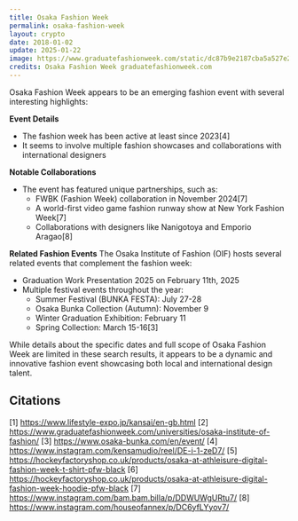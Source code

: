 ```yaml
---
title: Osaka Fashion Week
permalink: osaka-fashion-week
layout: crypto
date: 2018-01-02
update: 2025-01-22
image: https://www.graduatefashionweek.com/static/dc87b9e2187cba5a527e20cbdd463723/e4ef3/RS-OSAKA-HERO.jpg
credits: Osaka Fashion Week graduatefashionweek.com
---
```

Osaka Fashion Week appears to be an emerging fashion event with several interesting highlights:

**Event Details**
- The fashion week has been active at least since 2023[4]
- It seems to involve multiple fashion showcases and collaborations with international designers

**Notable Collaborations**
- The event has featured unique partnerships, such as:
  - FWBK (Fashion Week) collaboration in November 2024[7]
  - A world-first video game fashion runway show at New York Fashion Week[7]
  - Collaborations with designers like Nanigotoya and Emporio Aragao[8]

**Related Fashion Events**
The Osaka Institute of Fashion (OIF) hosts several related events that complement the fashion week:
- Graduation Work Presentation 2025 on February 11th, 2025
- Multiple festival events throughout the year:
  - Summer Festival (BUNKA FESTA): July 27-28
  - Osaka Bunka Collection (Autumn): November 9
  - Winter Graduation Exhibition: February 11
  - Spring Collection: March 15-16[3]

While details about the specific dates and full scope of Osaka Fashion Week are limited in these search results, it appears to be a dynamic and innovative fashion event showcasing both local and international design talent.

## Citations

[1] https://www.lifestyle-expo.jp/kansai/en-gb.html
[2] https://www.graduatefashionweek.com/universities/osaka-institute-of-fashion/
[3] https://www.osaka-bunka.com/en/event/
[4] https://www.instagram.com/kensamudio/reel/DE-i-1-zeD7/
[5] https://hockeyfactoryshop.co.uk/products/osaka-at-athleisure-digital-fashion-week-t-shirt-pfw-black
[6] https://hockeyfactoryshop.co.uk/products/osaka-at-athleisure-digital-fashion-week-hoodie-pfw-black
[7] https://www.instagram.com/bam.bam.billa/p/DDWUWgURtu7/
[8] https://www.instagram.com/houseofannex/p/DC6yfLYyov7/
